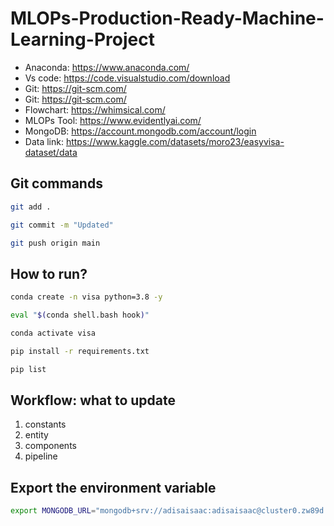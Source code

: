 # MLOPs-Production-Ready-Machine-Learning-Project

- Anaconda: https://www.anaconda.com/
- Vs code: https://code.visualstudio.com/download
- Git: https://git-scm.com/
- Git: https://git-scm.com/
- Flowchart: https://whimsical.com/
- MLOPs Tool: https://www.evidentlyai.com/
- MongoDB: https://account.mongodb.com/account/login
- Data link: https://www.kaggle.com/datasets/moro23/easyvisa-dataset/data


## Git commands

```bash
git add .

git commit -m "Updated"

git push origin main
```

## How to run?
```bash
conda create -n visa python=3.8 -y
```
```bash
eval "$(conda shell.bash hook)"
```
```bash
conda activate visa
```
```bash
pip install -r requirements.txt
```
```bash
pip list
```

## Workflow: what to update
1. constants
2. entity
3. components
4. pipeline

## Export the environment variable
```bash
export MONGODB_URL="mongodb+srv://adisaisaac:adisaisaac@cluster0.zw89d.mongodb.net/?retryWrites=true&w=majority&appName=Cluster0"
```


